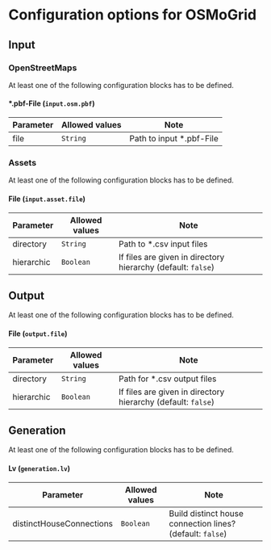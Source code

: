 # Configuration options for OSMoGrid

## Input 
### OpenStreetMaps
At least one of the following configuration blocks has to be defined.

#### *.pbf-File (`input.osm.pbf`)
| Parameter | Allowed values | Note                     |
| --------- | -------------- |--------------------------|
| file      | `String`       | Path to input *.pbf-File |

### Assets
At least one of the following configuration blocks has to be defined.

#### File (`input.asset.file`)
| Parameter   | Allowed values | Note                                                         |
|-------------|----------------|--------------------------------------------------------------|
| directory   | `String`       | Path to *.csv input files                                    |
| hierarchic  | `Boolean`      | If files are given in directory hierarchy (default: `false`) |

## Output
At least one of the following configuration blocks has to be defined.

#### File (`output.file`)
| Parameter   | Allowed values | Note                                                         |
|-------------|----------------|--------------------------------------------------------------|
| directory   | `String`       | Path for *.csv output files                                  |
| hierarchic  | `Boolean`      | If files are given in directory hierarchy (default: `false`) |

## Generation
At least one of the following configuration blocks has to be defined.

#### Lv (`generation.lv`)
| Parameter                | Allowed values | Note                                                      |
|--------------------------|----------------|-----------------------------------------------------------|
| distinctHouseConnections | `Boolean`      | Build distinct house connection lines? (default: `false`) |
